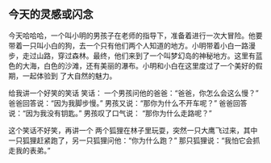 ## 今天的灵感或闪念
今天哈哈哈，一个叫小明的男孩子在老师的指导下，准备着进行一次大冒险。他要带着一只叫小白的狗，去一个只有他们两个人知道的地方。小明带着小白一路漫步，走过山路，穿过森林。最终，他们来到了一个叫梦幻岛的神秘地方。这里有蓝色的大海，白色的沙滩，还有美丽的瀑布。小明和小白在这里度过了一个美好的假期，一起体验到 了大自然的魅力。 

给我讲一个好笑的笑话 笑话：
一个男孩问他的爸爸：“爸爸，你怎么会这么慢？” 
爸爸回答说：“因为我脚步慢。” 
男孩又说：“那你为什么不开车呢？” 
爸爸回答说：“因为我没有钥匙。” 
男孩叹了口气说： “那你为什么走路呢？”

这个笑话不好笑，再讲一个 两个狐狸在林子里玩耍，突然一只大鹰飞过来，其中一只狐狸赶紧跑了，另一只狐狸问他：“你为什么跑？” 那只狐狸说：“我怕它会抓走我的表弟。”

